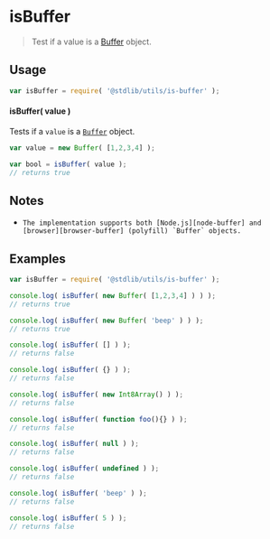 isBuffer
===
> Test if a value is a [Buffer][node-buffer] object.

<!-- <usage> -->
## Usage

``` javascript
var isBuffer = require( '@stdlib/utils/is-buffer' );
```

#### isBuffer( value )

Tests if a `value` is a [`Buffer`][node-buffer] object.

``` javascript
var value = new Buffer( [1,2,3,4] );

var bool = isBuffer( value );
// returns true
```
<!-- </usage> -->

<!-- <notes> -->
## Notes

*     The implementation supports both [Node.js][node-buffer] and [browser][browser-buffer] (polyfill) `Buffer` objects.

<!-- </notes> -->

<!-- <examples> -->
## Examples

``` javascript
var isBuffer = require( '@stdlib/utils/is-buffer' );

console.log( isBuffer( new Buffer( [1,2,3,4] ) ) );
// returns true

console.log( isBuffer( new Buffer( 'beep' ) ) );
// returns true

console.log( isBuffer( [] ) );
// returns false

console.log( isBuffer( {} ) );
// returns false

console.log( isBuffer( new Int8Array() ) );
// returns false

console.log( isBuffer( function foo(){} ) );
// returns false

console.log( isBuffer( null ) );
// returns false

console.log( isBuffer( undefined ) );
// returns false

console.log( isBuffer( 'beep' ) );
// returns false

console.log( isBuffer( 5 ) );
// returns false
```
<!-- </examples> -->

<!-- <links> -->
[node-buffer]: http://nodejs.org/api/buffer.html
[browser-buffer]: https://github.com/feross/buffer
<!-- </links> -->
